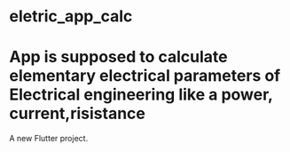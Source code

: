 # eletric_app_calc
# App is supposed to calculate elementary electrical parameters of Electrical engineering like a power, current,risistance
A new Flutter project.

